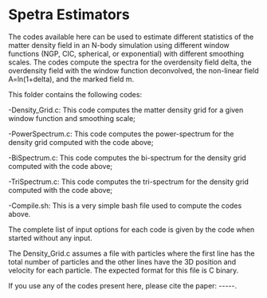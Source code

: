 # Spetra Estimators

The codes available here can be used to estimate different statistics of the matter density field in an N-body simulation using different window functions (NGP, CIC, spherical, or exponential) with different smoothing scales. The codes compute the spectra for the overdensity field delta, the overdensity field with the window function deconvolved, the non-linear field A=ln(1+delta), and the marked field m.

This folder contains the following codes:

-Density_Grid.c: This code computes the matter density grid for a given window function and smoothing scale;

-PowerSpectrum.c: This code computes the power-spectrum for the density grid computed with the code above;

-BiSpectrum.c: This code computes the bi-spectrum for the density grid computed with the code above;

-TriSpectrum.c: This code computes the tri-spectrum for the density grid computed with the code above;

-Compile.sh: This is a very simple bash file used to compute the codes above.

The complete list of input options for each code is given by the code when started without any input.

The Density_Grid.c assumes a file with particles where the first line has the total number of particles and the other lines have the 3D position and velocity for each particle. The expected format for this file is C binary.

If you use any of the codes present here, please cite the paper: -----.
